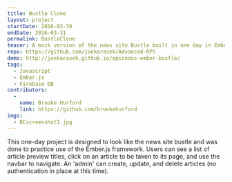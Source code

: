 ```yaml
---
title: Bustle Clone
layout: project
startDate: 2016-03-30
endDate: 2016-03-31
permalink: BustleClone
teaser: A mock version of the news site Bustle built in one day in Ember.
repo: https://github.com/joekarasek/Advanced-RPS
demo: http://joekarasek.github.io/epicodus-ember-bustle/
tags:
  - Javascript
  - Ember.js
  - Firebase DB
contributors:
  -
    name: Brooke Hurford
    link: https://github.com/brookehurford
imgs:
  - BCscreenshot1.jpg
---
```

This one-day project is designed to look like the news site bustle and was done to practice use of the Ember.js framework. Users can see a list of article preview titles, click on an article to be taken to its page, and use the navbar to navigate. An 'admin' can create, update, and delete articles (no authentication in place at this time).
